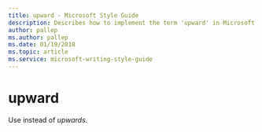 ```yaml
---
title: upward - Microsoft Style Guide
description: Describes how to implement the term 'upward' in Microsoft content. Advises to use in place of the term 'upwards'.
author: pallep
ms.author: pallep
ms.date: 01/19/2018
ms.topic: article
ms.service: microsoft-writing-style-guide
---
```


# upward

Use instead of *upwards.*

